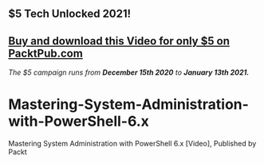 ## $5 Tech Unlocked 2021!
[Buy and download this Video for only $5 on PacktPub.com](https://www.packtpub.com/product/mastering-system-administration-with-powershell-6-x-video/9781788831048)
-----
*The $5 campaign         runs from __December 15th 2020__ to __January 13th 2021.__*

# Mastering-System-Administration-with-PowerShell-6.x
Mastering System Administration with PowerShell 6.x [Video], Published by Packt
